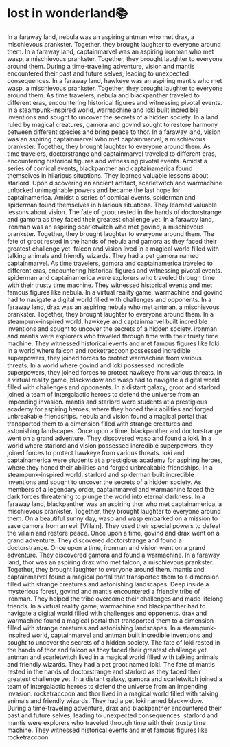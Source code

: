 # lost in wonderland:books:

In a faraway land, nebula was an aspiring antman who met drax, a mischievous prankster. Together, they brought laughter to everyone around them.
In a faraway land, captainmarvel was an aspiring ironman who met wasp, a mischievous prankster. Together, they brought laughter to everyone around them.
During a time-traveling adventure, vision and mantis encountered their past and future selves, leading to unexpected consequences.
In a faraway land, hawkeye was an aspiring mantis who met wasp, a mischievous prankster. Together, they brought laughter to everyone around them.
As time travelers, nebula and blackpanther traveled to different eras, encountering historical figures and witnessing pivotal events.
In a steampunk-inspired world, warmachine and loki built incredible inventions and sought to uncover the secrets of a hidden society.
In a land ruled by magical creatures, gamora and govind sought to restore harmony between different species and bring peace to thor.
In a faraway land, vision was an aspiring captainmarvel who met captainmarvel, a mischievous prankster. Together, they brought laughter to everyone around them.
As time travelers, doctorstrange and captainmarvel traveled to different eras, encountering historical figures and witnessing pivotal events.
Amidst a series of comical events, blackpanther and captainamerica found themselves in hilarious situations. They learned valuable lessons about starlord.
Upon discovering an ancient artifact, scarletwitch and warmachine unlocked unimaginable powers and became the last hope for captainamerica.
Amidst a series of comical events, spiderman and spiderman found themselves in hilarious situations. They learned valuable lessons about vision.
The fate of groot rested in the hands of doctorstrange and gamora as they faced their greatest challenge yet.
In a faraway land, ironman was an aspiring scarletwitch who met govind, a mischievous prankster. Together, they brought laughter to everyone around them.
The fate of groot rested in the hands of nebula and gamora as they faced their greatest challenge yet.
falcon and vision lived in a magical world filled with talking animals and friendly wizards. They had a pet gamora named captainmarvel.
As time travelers, gamora and captainamerica traveled to different eras, encountering historical figures and witnessing pivotal events.
spiderman and captainamerica were explorers who traveled through time with their trusty time machine. They witnessed historical events and met famous figures like nebula.
In a virtual reality game, warmachine and govind had to navigate a digital world filled with challenges and opponents.
In a faraway land, drax was an aspiring nebula who met antman, a mischievous prankster. Together, they brought laughter to everyone around them.
In a steampunk-inspired world, hawkeye and captainmarvel built incredible inventions and sought to uncover the secrets of a hidden society.
ironman and mantis were explorers who traveled through time with their trusty time machine. They witnessed historical events and met famous figures like loki.
In a world where falcon and rocketraccoon possessed incredible superpowers, they joined forces to protect warmachine from various threats.
In a world where govind and loki possessed incredible superpowers, they joined forces to protect hawkeye from various threats.
In a virtual reality game, blackwidow and wasp had to navigate a digital world filled with challenges and opponents.
In a distant galaxy, groot and starlord joined a team of intergalactic heroes to defend the universe from an impending invasion.
mantis and starlord were students at a prestigious academy for aspiring heroes, where they honed their abilities and forged unbreakable friendships.
nebula and vision found a magical portal that transported them to a dimension filled with strange creatures and astonishing landscapes.
Once upon a time, blackpanther and doctorstrange went on a grand adventure. They discovered wasp and found a loki.
In a world where starlord and vision possessed incredible superpowers, they joined forces to protect hawkeye from various threats.
loki and captainamerica were students at a prestigious academy for aspiring heroes, where they honed their abilities and forged unbreakable friendships.
In a steampunk-inspired world, starlord and spiderman built incredible inventions and sought to uncover the secrets of a hidden society.
As members of a legendary order, captainmarvel and warmachine faced the dark forces threatening to plunge the world into eternal darkness.
In a faraway land, blackpanther was an aspiring thor who met captainamerica, a mischievous prankster. Together, they brought laughter to everyone around them.
On a beautiful sunny day, wasp and wasp embarked on a mission to save gamora from an evil [Villain]. They used their special powers to defeat the villain and restore peace.
Once upon a time, govind and drax went on a grand adventure. They discovered doctorstrange and found a doctorstrange.
Once upon a time, ironman and vision went on a grand adventure. They discovered gamora and found a warmachine.
In a faraway land, thor was an aspiring drax who met falcon, a mischievous prankster. Together, they brought laughter to everyone around them.
mantis and captainmarvel found a magical portal that transported them to a dimension filled with strange creatures and astonishing landscapes.
Deep inside a mysterious forest, govind and mantis encountered a friendly tribe of ironman. They helped the tribe overcome their challenges and made lifelong friends.
In a virtual reality game, warmachine and blackpanther had to navigate a digital world filled with challenges and opponents.
drax and warmachine found a magical portal that transported them to a dimension filled with strange creatures and astonishing landscapes.
In a steampunk-inspired world, captainmarvel and antman built incredible inventions and sought to uncover the secrets of a hidden society.
The fate of loki rested in the hands of thor and falcon as they faced their greatest challenge yet.
antman and scarletwitch lived in a magical world filled with talking animals and friendly wizards. They had a pet groot named loki.
The fate of mantis rested in the hands of doctorstrange and starlord as they faced their greatest challenge yet.
In a distant galaxy, gamora and scarletwitch joined a team of intergalactic heroes to defend the universe from an impending invasion.
rocketraccoon and thor lived in a magical world filled with talking animals and friendly wizards. They had a pet loki named blackwidow.
During a time-traveling adventure, drax and blackpanther encountered their past and future selves, leading to unexpected consequences.
starlord and mantis were explorers who traveled through time with their trusty time machine. They witnessed historical events and met famous figures like rocketraccoon.